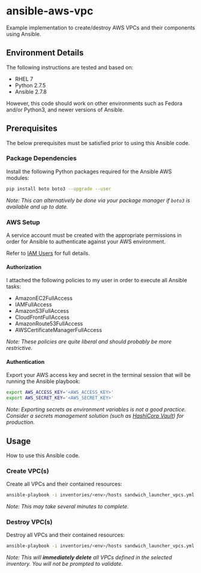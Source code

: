 # ansible-aws-vpc

Example implementation to create/destroy AWS VPCs and their components using Ansible.

## Environment Details

The following instructions are tested and based on:

* RHEL 7
* Python 2.7.5
* Ansible 2.7.8

However, this code should work on other environments such as Fedora and/or Python3, and newer versions of Ansible.

## Prerequisites

The below prerequisites must be satisfied prior to using this Ansible code.

### Package Dependencies

Install the following Python packages required for the Ansible AWS modules:

```bash
pip install boto boto3 --upgrade --user
```

_Note: This can alternatively be done via your package manager if `boto3` is available and up to date._

### AWS Setup

A service account must be created with the appropriate permissions in order for Ansible to authenticate against your AWS environment.

Refer to [IAM Users](https://docs.aws.amazon.com/IAM/latest/UserGuide/id_users.html) for full details.

#### Authorization

I attached the following policies to my user in order to execute all Ansible tasks:

* AmazonEC2FullAccess
* IAMFullAccess
* AmazonS3FullAccess
* CloudFrontFullAccess
* AmazonRoute53FullAccess
* AWSCertificateManagerFullAccess

_Note: These policies are quite liberal and should probably be more restrictive._

#### Authentication

Export your AWS access key and secret in the terminal session that will be running the Ansible playbook:

```bash
export AWS_ACCESS_KEY='<AWS_ACCESS_KEY>'
export AWS_SECRET_KEY='<AWS_SECRET_KEY>'
```

_Note: Exporting secrets as environment variables is not a good practice. Consider a secrets management solution (such as [HashiCorp Vault](https://www.vaultproject.io/)) for production._

## Usage

How to use this Ansible code.

### Create VPC(s)

Create all VPCs and their contained resources:

```bash
ansible-playbook -i inventories/<env>/hosts sandwich_launcher_vpcs.yml -e "activity=create"
```

_Note: This may take several minutes to complete._

### Destroy VPC(s)

Destroy all VPCs and their contained resources:

```bash
ansible-playbook -i inventories/<env>/hosts sandwich_launcher_vpcs.yml -e "activity=destroy"
```

_Note: This will **immediately delete** all VPCs defined in the selected inventory. You will not be prompted to validate._
